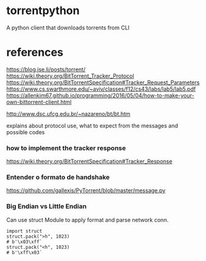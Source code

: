# torrentpython
A python client that downloads torrents from CLI



# references

https://blog.jse.li/posts/torrent/  
https://wiki.theory.org/BitTorrent_Tracker_Protocol  
https://wiki.theory.org/BitTorrentSpecification#Tracker_Request_Parameters  
https://www.cs.swarthmore.edu/~aviv/classes/f12/cs43/labs/lab5/lab5.pdf  
https://allenkim67.github.io/programming/2016/05/04/how-to-make-your-own-bittorrent-client.html  



http://www.dsc.ufcg.edu.br/~nazareno/bt/bt.htm


explains about protocol use, what to expect from the messages and possible codes



### how to implement the tracker response
https://wiki.theory.org/BitTorrentSpecification#Tracker_Response




### Entender o formato de handshake

https://github.com/gallexis/PyTorrent/blob/master/message.py


### Big Endian vs Little Endian

Can use struct Module to apply format and parse network conn.

```
import struct
struct.pack(">h", 1023)
# b'\x03\xff`
struct.pack("<h", 1023)
# b'\xff\x03`
```



